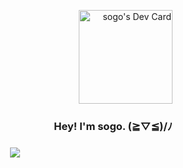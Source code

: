 <p align="right">
<a href="https://app.daily.dev/sogo"><img src="https://api.daily.dev/devcards/51769bce454c4201b0cdbe8ed87dee99.png?r=byz" width="150" alt="sogo's Dev Card"/></a>
<h3 align="right">Hey! I'm sogo. (≧▽≦)/ﾉ<h3/>
</p>
<p align="center">
  <img src="https://count.getloli.com/get/@xsogox?theme=asoul" />
</p>
